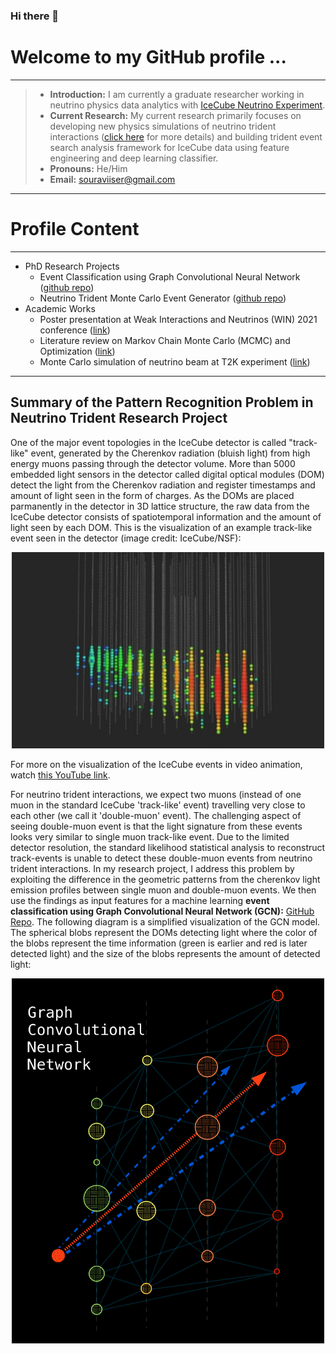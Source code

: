 ### Hi there 👋

<!--
**ssarkarbht/ssarkarbht** is a ✨ _special_ ✨ repository because its `README.md` (this file) appears on your GitHub profile.

Here are some ideas to get you started:

- 🔭 I’m currently working on ...
- 🌱 I’m currently learning ...
- 👯 I’m looking to collaborate on ...
- 🤔 I’m looking for help with ...
- 💬 Ask me about ...
- 📫 How to reach me: ...
- 😄 Pronouns: ...
- ⚡ Fun fact: ...



-->
# Welcome to my GitHub profile ...

---
> - **Introduction:** I am currently a graduate researcher working in neutrino physics data analytics with [IceCube Neutrino Experiment](https://github.com/icecube).
> - **Current Research:** My current research primarily focuses on developing new physics simulations of neutrino trident interactions ([click here](https://pic-pac.cap.ca/index.php/Issues/showpdf/article/v75n1.0-a4075.pdf) for more details) and building trident event search analysis framework for IceCube data using feature engineering and deep learning classifier.
> - **Pronouns:** He/Him
> - **Email:** souraviiser@gmail.com

---

# Profile Content

---
- PhD Research Projects
	- Event Classification using Graph Convolutional Neural Network ([github repo](https://github.com/ssarkarbht/TridentGNNClassifier))
	- Neutrino Trident Monte Carlo Event Generator ([github repo](https://github.com/ssarkarbht/trident-generator))
- Academic Works
	- Poster presentation at Weak Interactions and Neutrinos (WIN) 2021 conference ([link](https://github.com/ssarkarbht/AcademicWorks/blob/master/WIN_2021_Poster.pdf))
	- Literature review on Markov Chain Monte Carlo (MCMC) and Optimization ([link](https://github.com/ssarkarbht/AcademicWorks/blob/master/MCMCOptimization.pdf))
	- Monte Carlo simulation of neutrino beam at T2K experiment ([link](https://github.com/ssarkarbht/AcademicWorks/blob/master/NeutrinoBeamSimulation.pdf))
---

## Summary of the Pattern Recognition Problem in Neutrino Trident Research Project

One of the major event topologies in the IceCube detector is called "track-like" event, generated by the Cherenkov radiation (bluish light) from high energy muons passing through the detector volume. More than 5000 embedded light sensors in the detector called digital optical modules (DOM) detect the light from the Cherenkov radiation and register timestamps and amount of light seen in the form of charges. As the DOMs are placed parmanently in the detector in 3D lattice structure, the raw data from the IceCube detector consists of spatiotemporal information and the amount of light seen by each DOM. This is the visualization of an example track-like event seen in the detector (image credit: IceCube/NSF):
<p align="center">
<img src="trackevent.jpg" alt="drawing" style="width:500px;"/>
</p>

For more on the visualization of the IceCube events in video animation, watch [this YouTube link](https://www.youtube.com/watch?v=2DDQYHIbL3Q&ab_channel=IceCubeNeutrinoObservatory).

For neutrino trident interactions, we expect two muons (instead of one muon in the standard IceCube 'track-like' event) travelling very close to each other (we call it 'double-muon' event). The challenging aspect of seeing double-muon event is that the light signature from these events looks very similar to single muon track-like event. Due to the limited detector resolution, the standard likelihood statistical analysis to reconstruct track-events is unable to detect these double-muon events from neutrino trident interactions. In my research project, I address this problem by exploiting the difference in the geometric patterns from the cherenkov light emission profiles between single muon and double-muon events. We then use the findings as input features for a machine learning **event classification using Graph Convolutional Neural Network (GCN):** [GitHub Repo](https://github.com/ssarkarbht/TridentGNNClassifier). The following diagram is a simplified visualization of the GCN model. The spherical blobs represent the DOMs detecting light where the color of the blobs represent the time information (green is earlier and red is later detected light) and the size of the blobs represents the amount of detected light:

<p align="center">
<img src="TrackVis.png" alt="drawing" style="width:500px;"/>
</p>


